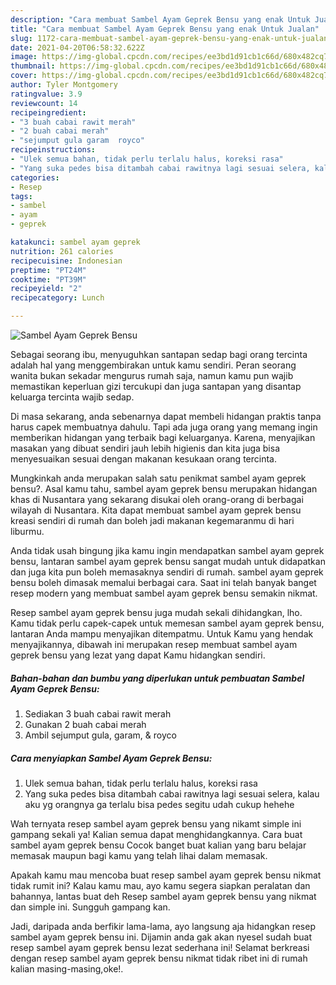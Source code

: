 ```yaml
---
description: "Cara membuat Sambel Ayam Geprek Bensu yang enak Untuk Jualan"
title: "Cara membuat Sambel Ayam Geprek Bensu yang enak Untuk Jualan"
slug: 1172-cara-membuat-sambel-ayam-geprek-bensu-yang-enak-untuk-jualan
date: 2021-04-20T06:58:32.622Z
image: https://img-global.cpcdn.com/recipes/ee3bd1d91cb1c66d/680x482cq70/sambel-ayam-geprek-bensu-foto-resep-utama.jpg
thumbnail: https://img-global.cpcdn.com/recipes/ee3bd1d91cb1c66d/680x482cq70/sambel-ayam-geprek-bensu-foto-resep-utama.jpg
cover: https://img-global.cpcdn.com/recipes/ee3bd1d91cb1c66d/680x482cq70/sambel-ayam-geprek-bensu-foto-resep-utama.jpg
author: Tyler Montgomery
ratingvalue: 3.9
reviewcount: 14
recipeingredient:
- "3 buah cabai rawit merah"
- "2 buah cabai merah"
- "sejumput gula garam  royco"
recipeinstructions:
- "Ulek semua bahan, tidak perlu terlalu halus, koreksi rasa"
- "Yang suka pedes bisa ditambah cabai rawitnya lagi sesuai selera, kalau aku yg orangnya ga terlalu bisa pedes segitu udah cukup hehehe"
categories:
- Resep
tags:
- sambel
- ayam
- geprek

katakunci: sambel ayam geprek 
nutrition: 261 calories
recipecuisine: Indonesian
preptime: "PT24M"
cooktime: "PT39M"
recipeyield: "2"
recipecategory: Lunch

---
```



![Sambel Ayam Geprek Bensu](https://img-global.cpcdn.com/recipes/ee3bd1d91cb1c66d/680x482cq70/sambel-ayam-geprek-bensu-foto-resep-utama.jpg)

Sebagai seorang ibu, menyuguhkan santapan sedap bagi orang tercinta adalah hal yang menggembirakan untuk kamu sendiri. Peran seorang  wanita bukan sekadar mengurus rumah saja, namun kamu pun wajib memastikan keperluan gizi tercukupi dan juga santapan yang disantap keluarga tercinta wajib sedap.

Di masa  sekarang, anda sebenarnya dapat membeli hidangan praktis tanpa harus capek membuatnya dahulu. Tapi ada juga orang yang memang ingin memberikan hidangan yang terbaik bagi keluarganya. Karena, menyajikan masakan yang dibuat sendiri jauh lebih higienis dan kita juga bisa menyesuaikan sesuai dengan makanan kesukaan orang tercinta. 



Mungkinkah anda merupakan salah satu penikmat sambel ayam geprek bensu?. Asal kamu tahu, sambel ayam geprek bensu merupakan hidangan khas di Nusantara yang sekarang disukai oleh orang-orang di berbagai wilayah di Nusantara. Kita dapat membuat sambel ayam geprek bensu kreasi sendiri di rumah dan boleh jadi makanan kegemaranmu di hari liburmu.

Anda tidak usah bingung jika kamu ingin mendapatkan sambel ayam geprek bensu, lantaran sambel ayam geprek bensu sangat mudah untuk didapatkan dan juga kita pun boleh memasaknya sendiri di rumah. sambel ayam geprek bensu boleh dimasak memalui berbagai cara. Saat ini telah banyak banget resep modern yang membuat sambel ayam geprek bensu semakin nikmat.

Resep sambel ayam geprek bensu juga mudah sekali dihidangkan, lho. Kamu tidak perlu capek-capek untuk memesan sambel ayam geprek bensu, lantaran Anda mampu menyajikan ditempatmu. Untuk Kamu yang hendak menyajikannya, dibawah ini merupakan resep membuat sambel ayam geprek bensu yang lezat yang dapat Kamu hidangkan sendiri.

<!--inarticleads1-->

##### Bahan-bahan dan bumbu yang diperlukan untuk pembuatan Sambel Ayam Geprek Bensu:

1. Sediakan 3 buah cabai rawit merah
1. Gunakan 2 buah cabai merah
1. Ambil sejumput gula, garam, &amp; royco




<!--inarticleads2-->

##### Cara menyiapkan Sambel Ayam Geprek Bensu:

1. Ulek semua bahan, tidak perlu terlalu halus, koreksi rasa
1. Yang suka pedes bisa ditambah cabai rawitnya lagi sesuai selera, kalau aku yg orangnya ga terlalu bisa pedes segitu udah cukup hehehe




Wah ternyata resep sambel ayam geprek bensu yang nikamt simple ini gampang sekali ya! Kalian semua dapat menghidangkannya. Cara buat sambel ayam geprek bensu Cocok banget buat kalian yang baru belajar memasak maupun bagi kamu yang telah lihai dalam memasak.

Apakah kamu mau mencoba buat resep sambel ayam geprek bensu nikmat tidak rumit ini? Kalau kamu mau, ayo kamu segera siapkan peralatan dan bahannya, lantas buat deh Resep sambel ayam geprek bensu yang nikmat dan simple ini. Sungguh gampang kan. 

Jadi, daripada anda berfikir lama-lama, ayo langsung aja hidangkan resep sambel ayam geprek bensu ini. Dijamin anda gak akan nyesel sudah buat resep sambel ayam geprek bensu lezat sederhana ini! Selamat berkreasi dengan resep sambel ayam geprek bensu nikmat tidak ribet ini di rumah kalian masing-masing,oke!.

